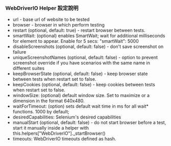 ### WebDriverIO Helper 設定說明
* url - base url of website to be tested
* browser - browser in which perform testing
* restart (optional, default: true) - restart browser between tests.
* smartWait: (optional) enables SmartWait; wait for additional milliseconds for element to appear. Enable for 5 secs: "smartWait": 5000
* disableScreenshots (optional, default: false) - don't save screenshot on failure
* uniqueScreenshotNames (optional, default: false) - option to prevent screenshot override if you have scenarios with the same name in different suites
* keepBrowserState (optional, default: false) - keep browser state between tests when restart set to false.
* keepCookies (optional, default: false) - keep cookies between tests when restart set to false.
* windowSize: (optional) default window size. Set to maximize or a dimension in the format 640x480.
* waitForTimeout: (option) sets default wait time in ms for all wait* functions. 1000 by default;
* desiredCapabilities: Selenium's desired capabilities
* manualStart (optional, default: false) - do not start browser before a test, start it manually inside a helper with this.helpers["WebDriverIO"]._startBrowser()
* timeouts: WebDriverIO timeouts defined as hash.